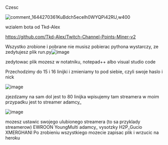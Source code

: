 Czesc

![comment_1644270361KuBdch5ecelh0WYQPi42RU,w400](https://user-images.githubusercontent.com/108152893/184530604-9492a5bb-9449-4d0f-a360-1ec4c778e42c.jpg)

wzialem bota od Tkd-Alex

https://github.com/Tkd-Alex/Twitch-Channel-Points-Miner-v2

Wszystko zrobione i pobrane nie musisz pobierac pythona wystarczy, ze zedytujesz plik run.py![image](https://user-images.githubusercontent.com/108152893/184530669-97d8c017-c1cc-4dfd-8cc6-ece7a59332ae.png)

zedytowac plik mozesz w notatniku, notepad++ albo visual studio code

Przechodzimy do 15 i 16 linijki i zmieniamy to pod siebie, czyli swoje haslo i nick 

![image](https://user-images.githubusercontent.com/108152893/184530783-728e19fc-20dd-4f7f-a8d5-68ab2df507d3.png)

zjezdzamy na sam dol jest to 80 linijka wpisujemy tam streamera w moim przypadku jest to streamer adamcy_

![image](https://user-images.githubusercontent.com/108152893/184530912-c36d9b34-ee2e-4882-a92e-d26526557c47.png)


mozesz ustawic swojego ulubionego streamera (to sa przyklady streamerow) EWROON YoungMulti adamcy_ vysotzky H2P_Gucio XMERGHANI 
Po zrobieniu wszystkiego mozecie zapisac plik i wrzucic na heroku 
